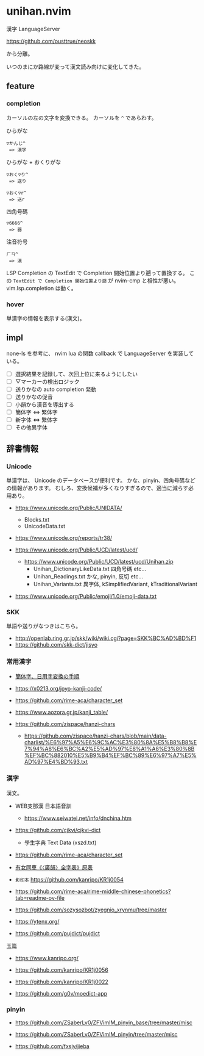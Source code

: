 # unihan.nvim

漢字 LanguageServer

https://github.com/ousttrue/neoskk

から分離。

いつのまにか路線が変って漢文読み向けに変化してきた。

## feature

### completion

カーソルの左の文字を変換できる。
カーソルを `^` であらわす。

ひらがな

```
▽かんじ^
 => 漢字
```

ひらがな + おくりがな

```
▽おく▽り^
 => 送り
```

```
▽おく▽r^
 => 送r
```

四角号碼

```
▽6666^
 => 器
```

注音符号

```
ㄏㄢ^
 => 漢
```

LSP Completion の TextEdit で Completion 開始位置より遡って置換する。
この `TextEdit で Completion 開始位置より遡` が nvim-cmp と相性が悪い。
vim.lsp.completion は動く。

### hover

単漢字の情報を表示する(漢文)。

## impl

none-ls を参考に、 nvim lua の関数 callback で LanguageServer を実装している。

- [ ] 選択結果を記録して、次回上位に来るようにしたい
- [ ] ▽マーカーの検出ロジック
- [ ] 送りかなの auto completion 発動
- [ ] 送りかなの促音
- [ ] 小韻から漢音を導出する
- [ ] 簡体字 <=> 繁体字
- [ ] 新字体 <=> 繁体字
- [ ] その他異字体

## 辞書情報

### Unicode

単漢字は、 Unicode のデータベースが便利です。
かな、pinyin、四角号碼などの情報があります。
むしろ、変換候補が多くなりすぎるので、適当に減らす必用あり。

- https://www.unicode.org/Public/UNIDATA/

  - Blocks.txt
  - UnicodeData.txt

- https://www.unicode.org/reports/tr38/
- https://www.unicode.org/Public/UCD/latest/ucd/

  - https://www.unicode.org/Public/UCD/latest/ucd/Unihan.zip
    - Unihan_DictionaryLikeData.txt 四角号碼 etc...
    - Unihan_Readings.txt かな, pinyin, 反切 etc...
    - Unihan_Variants.txt 異字体, kSimplifiedVariant, kTraditionalVariant

- https://www.unicode.org/Public/emoji/1.0/emoji-data.txt

### SKK

単語や送りがなつきはこちら。

- http://openlab.ring.gr.jp/skk/wiki/wiki.cgi?page=SKK%BC%AD%BD%F1
- https://github.com/skk-dict/jisyo

### 常用漢字

- [簡体字、日用字変換の手順](http://mikeo410.minim.ne.jp/%EF%BC%95%EF%BC%8E%E3%80%8C%E3%81%8B%E3%81%9F%E3%81%A1%E3%80%8D%E3%81%AB%E3%81%A4%E3%81%84%E3%81%A6/%EF%BC%91%EF%BC%8E%E6%96%87%E5%AD%97/%EF%BC%91%EF%BC%8E%E7%B0%A1%E4%BD%93%E5%AD%97/%EF%BC%91%EF%BC%8E%E7%B0%A1%E4%BD%93%E5%AD%97%E3%80%81%E6%97%A5%E7%94%A8%E5%AD%97%E5%A4%89%E6%8F%9B%E3%81%AE%E6%89%8B%E9%A0%86.html)
- https://x0213.org/joyo-kanji-code/
- https://github.com/rime-aca/character_set
- https://www.aozora.gr.jp/kanji_table/

- https://github.com/zispace/hanzi-chars
  - https://github.com/zispace/hanzi-chars/blob/main/data-charlist/%E6%97%A5%E6%9C%AC%E3%80%8A%E5%B8%B8%E7%94%A8%E6%BC%A2%E5%AD%97%E8%A1%A8%E3%80%8B%EF%BC%882010%E5%B9%B4%EF%BC%89%E6%97%A7%E5%AD%97%E4%BD%93.txt

### 漢字

漢文。

- WEB支那漢 日本語音訓
  - https://www.seiwatei.net/info/dnchina.htm
- https://github.com/cjkvi/cjkvi-dict

  - 學生字典 Text Data (xszd.txt)

- https://github.com/rime-aca/character_set

- [有女同車《〈廣韻〉全字表》原表](https://github.com/syimyuzya/guangyun0704)
- `影印本` https://github.com/kanripo/KR1j0054
- https://github.com/rime-aca/rime-middle-chinese-phonetics?tab=readme-ov-file
- https://github.com/sozysozbot/zyegnio_xrynmu/tree/master
- https://ytenx.org/
- https://github.com/pujdict/pujdict

玉篇

- https://www.kanripo.org/
- https://github.com/kanripo/KR1j0056
- https://github.com/kanripo/KR1j0022

- https://github.com/g0v/moedict-app

### pinyin

- https://github.com/ZSaberLv0/ZFVimIM_pinyin_base/tree/master/misc
- https://github.com/ZSaberLv0/ZFVimIM_pinyin/tree/master/misc

- https://github.com/fxsjy/jieba
